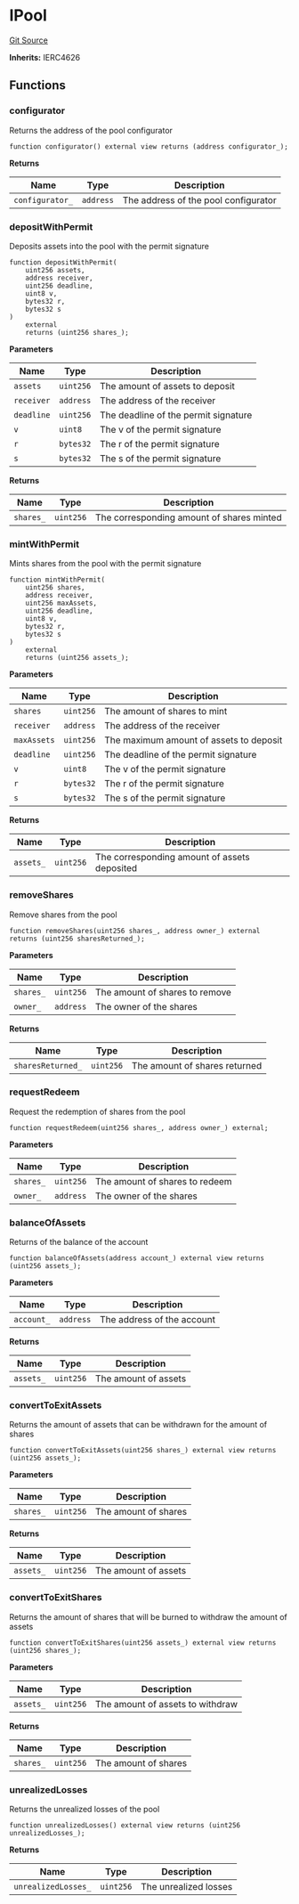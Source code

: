 # IPool

[Git Source](https://github.com/bsostech/isle/blob/1b9b42ecc99464a07a9859078c2c7bc923a6500d/docs/reference/interfaces)

**Inherits:**
IERC4626

## Functions

### configurator

Returns the address of the pool configurator

```solidity
function configurator() external view returns (address configurator_);
```

**Returns**

| Name            | Type      | Description                          |
| --------------- | --------- | ------------------------------------ |
| `configurator_` | `address` | The address of the pool configurator |

### depositWithPermit

Deposits assets into the pool with the permit signature

```solidity
function depositWithPermit(
    uint256 assets,
    address receiver,
    uint256 deadline,
    uint8 v,
    bytes32 r,
    bytes32 s
)
    external
    returns (uint256 shares_);
```

**Parameters**

| Name       | Type      | Description                          |
| ---------- | --------- | ------------------------------------ |
| `assets`   | `uint256` | The amount of assets to deposit      |
| `receiver` | `address` | The address of the receiver          |
| `deadline` | `uint256` | The deadline of the permit signature |
| `v`        | `uint8`   | The v of the permit signature        |
| `r`        | `bytes32` | The r of the permit signature        |
| `s`        | `bytes32` | The s of the permit signature        |

**Returns**

| Name      | Type      | Description                               |
| --------- | --------- | ----------------------------------------- |
| `shares_` | `uint256` | The corresponding amount of shares minted |

### mintWithPermit

Mints shares from the pool with the permit signature

```solidity
function mintWithPermit(
    uint256 shares,
    address receiver,
    uint256 maxAssets,
    uint256 deadline,
    uint8 v,
    bytes32 r,
    bytes32 s
)
    external
    returns (uint256 assets_);
```

**Parameters**

| Name        | Type      | Description                             |
| ----------- | --------- | --------------------------------------- |
| `shares`    | `uint256` | The amount of shares to mint            |
| `receiver`  | `address` | The address of the receiver             |
| `maxAssets` | `uint256` | The maximum amount of assets to deposit |
| `deadline`  | `uint256` | The deadline of the permit signature    |
| `v`         | `uint8`   | The v of the permit signature           |
| `r`         | `bytes32` | The r of the permit signature           |
| `s`         | `bytes32` | The s of the permit signature           |

**Returns**

| Name      | Type      | Description                                  |
| --------- | --------- | -------------------------------------------- |
| `assets_` | `uint256` | The corresponding amount of assets deposited |

### removeShares

Remove shares from the pool

```solidity
function removeShares(uint256 shares_, address owner_) external returns (uint256 sharesReturned_);
```

**Parameters**

| Name      | Type      | Description                    |
| --------- | --------- | ------------------------------ |
| `shares_` | `uint256` | The amount of shares to remove |
| `owner_`  | `address` | The owner of the shares        |

**Returns**

| Name              | Type      | Description                   |
| ----------------- | --------- | ----------------------------- |
| `sharesReturned_` | `uint256` | The amount of shares returned |

### requestRedeem

Request the redemption of shares from the pool

```solidity
function requestRedeem(uint256 shares_, address owner_) external;
```

**Parameters**

| Name      | Type      | Description                    |
| --------- | --------- | ------------------------------ |
| `shares_` | `uint256` | The amount of shares to redeem |
| `owner_`  | `address` | The owner of the shares        |

### balanceOfAssets

Returns of the balance of the account

```solidity
function balanceOfAssets(address account_) external view returns (uint256 assets_);
```

**Parameters**

| Name       | Type      | Description                |
| ---------- | --------- | -------------------------- |
| `account_` | `address` | The address of the account |

**Returns**

| Name      | Type      | Description          |
| --------- | --------- | -------------------- |
| `assets_` | `uint256` | The amount of assets |

### convertToExitAssets

Returns the amount of assets that can be withdrawn for the amount of shares

```solidity
function convertToExitAssets(uint256 shares_) external view returns (uint256 assets_);
```

**Parameters**

| Name      | Type      | Description          |
| --------- | --------- | -------------------- |
| `shares_` | `uint256` | The amount of shares |

**Returns**

| Name      | Type      | Description          |
| --------- | --------- | -------------------- |
| `assets_` | `uint256` | The amount of assets |

### convertToExitShares

Returns the amount of shares that will be burned to withdraw the amount of assets

```solidity
function convertToExitShares(uint256 assets_) external view returns (uint256 shares_);
```

**Parameters**

| Name      | Type      | Description                      |
| --------- | --------- | -------------------------------- |
| `assets_` | `uint256` | The amount of assets to withdraw |

**Returns**

| Name      | Type      | Description          |
| --------- | --------- | -------------------- |
| `shares_` | `uint256` | The amount of shares |

### unrealizedLosses

Returns the unrealized losses of the pool

```solidity
function unrealizedLosses() external view returns (uint256 unrealizedLosses_);
```

**Returns**

| Name                | Type      | Description           |
| ------------------- | --------- | --------------------- |
| `unrealizedLosses_` | `uint256` | The unrealized losses |

